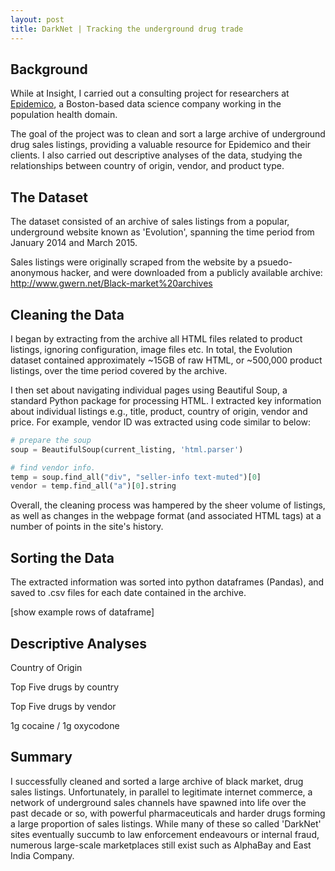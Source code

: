 ```yaml
---
layout: post
title: DarkNet | Tracking the underground drug trade
---
```


## Background

While at Insight, I carried out a consulting project for researchers at [Epidemico](http://www.epidemico.com), a Boston-based data science company working in the population health domain. 

The goal of the project was to clean and sort a large archive of underground drug sales listings, providing a valuable resource for Epidemico and their clients. I also carried out descriptive analyses of the data, studying the relationships between country of origin, vendor, and product type.

## The Dataset

The dataset consisted of an archive of sales listings from a popular, underground website known as 'Evolution', spanning the time period from January 2014 and March 2015. 

Sales listings were originally scraped from the website by a psuedo-anonymous hacker, and were downloaded from a publicly available archive: <http://www.gwern.net/Black-market%20archives>

## Cleaning the Data

I began by extracting from the archive all HTML files related to product listings, ignoring configuration, image files etc. In total, the Evolution dataset contained approximately ~15GB of raw HTML, or ~500,000 product listings, over the time period covered by the archive. 

I then set about navigating individual pages using Beautiful Soup, a standard Python package for processing HTML. I extracted key information about individual listings e.g., title, product, country of origin, vendor and price. For example, vendor ID was extracted using code similar to below:

```python
# prepare the soup
soup = BeautifulSoup(current_listing, 'html.parser')

# find vendor info.
temp = soup.find_all("div", "seller-info text-muted")[0]
vendor = temp.find_all("a")[0].string
```

Overall, the cleaning process was hampered by the sheer volume of listings, as well as changes in the webpage format (and associated HTML tags) at a number of points in the site's history.

## Sorting the Data

The extracted information was sorted into python dataframes (Pandas), and saved to .csv files for each date contained in the archive.

[show example rows of dataframe]

## Descriptive Analyses

Country of Origin

Top Five drugs by country

Top Five drugs by vendor

1g cocaine / 1g oxycodone

## Summary
I successfully cleaned and sorted a large archive of black market, drug sales listings.  Unfortunately, in parallel to legitimate internet commerce, a network of underground sales channels have spawned into life over the past decade or so, with powerful pharmaceuticals and harder drugs forming a large proportion of sales listings. While many of these so called 'DarkNet' sites eventually succumb to law enforcement endeavours or internal fraud, numerous large-scale marketplaces still exist such as AlphaBay and East India Company.
<!--more-->

